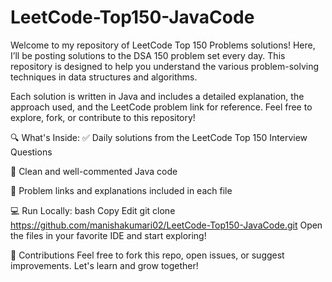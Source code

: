 # LeetCode-Top150-JavaCode
Welcome to my repository of LeetCode Top 150 Problems solutions! Here, I’ll be posting solutions to the DSA 150 problem set every day. This repository is designed to help you understand the various problem-solving techniques in data structures and algorithms.

Each solution is written in Java and includes a detailed explanation, the approach used, and the LeetCode problem link for reference. Feel free to explore, fork, or contribute to this repository!

🔍 What's Inside:
✅ Daily solutions from the LeetCode Top 150 Interview Questions

🧠 Clean and well-commented Java code

📌 Problem links and explanations included in each file

💻 Run Locally:
bash
Copy
Edit
git clone https://github.com/manishakumari02/LeetCode-Top150-JavaCode.git
Open the files in your favorite IDE and start exploring!

🤝 Contributions
Feel free to fork this repo, open issues, or suggest improvements. Let's learn and grow together!

